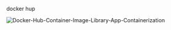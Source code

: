 
docker hup

![Docker-Hub-Container-Image-Library-App-Containerization](https://github.com/user-attachments/assets/4850429b-a3ef-4735-a291-3be483699d8a)
